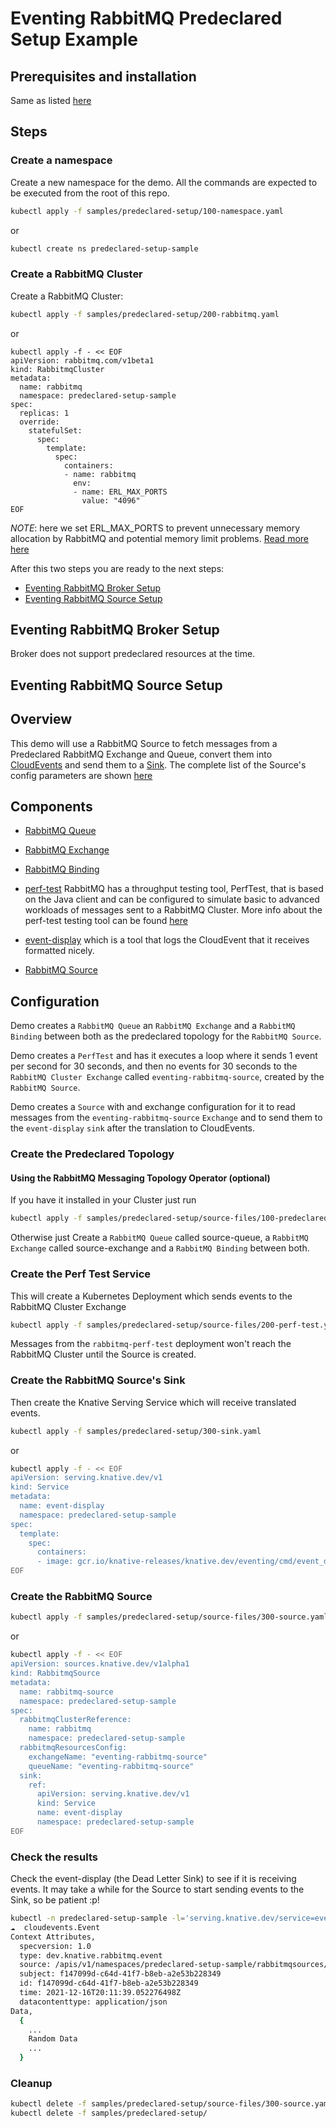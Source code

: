 # Eventing RabbitMQ Predeclared Setup Example

## Prerequisites and installation

Same as listed [here](../../docs/operator-based.md#prerequisites)

## Steps

### Create a namespace

Create a new namespace for the demo. All the commands are expected to be
executed from the root of this repo.

```sh
kubectl apply -f samples/predeclared-setup/100-namespace.yaml
```
or
```sh
kubectl create ns predeclared-setup-sample
```

### Create a RabbitMQ Cluster

Create a RabbitMQ Cluster:

```sh
kubectl apply -f samples/predeclared-setup/200-rabbitmq.yaml
```
or
```
kubectl apply -f - << EOF
apiVersion: rabbitmq.com/v1beta1
kind: RabbitmqCluster
metadata:
  name: rabbitmq
  namespace: predeclared-setup-sample
spec:
  replicas: 1
  override:
    statefulSet:
      spec:
        template:
          spec:
            containers:
            - name: rabbitmq
              env:
              - name: ERL_MAX_PORTS
                value: "4096"
EOF
```

_NOTE_: here we set ERL_MAX_PORTS to prevent unnecessary memory allocation by RabbitMQ and potential memory limit problems. [Read more here](https://github.com/rabbitmq/cluster-operator/issues/959)


After this two steps you are ready to the next steps:
- [Eventing RabbitMQ Broker Setup](#eventing-rabbitmq-broker-setup)
- [Eventing RabbitMQ Source Setup](#eventing-rabbitmq-source-setup)

## Eventing RabbitMQ Broker Setup

Broker does not support predeclared resources at the time.

## Eventing RabbitMQ Source Setup

## Overview

This demo will use a RabbitMQ Source to fetch messages from a Predeclared RabbitMQ Exchange and Queue, convert them into [CloudEvents](https://cloudevents.io/) and send them to a [Sink](https://knative.dev/docs/eventing/sinks/#about-sinks). The complete list of the Source's config parameters are shown [here](../../docs/source.md)

## Components

- [RabbitMQ Queue](https://www.rabbitmq.com/tutorials/amqp-concepts.html#queues)

- [RabbitMQ Exchange](https://www.rabbitmq.com/tutorials/amqp-concepts.html#exchanges)

- [RabbitMQ Binding](https://www.rabbitmq.com/tutorials/amqp-concepts.html#bindings)

- [perf-test](https://github.com/rabbitmq/rabbitmq-perf-test) RabbitMQ has a throughput testing tool, PerfTest, that is based on the Java client and can be configured to simulate basic to advanced workloads of messages sent to a RabbitMQ Cluster. More info about the perf-test testing tool can be found [here](../perf-test.help.env.text)

- [event-display](https://github.com/knative/eventing/tree/main/cmd/event_display)
  which is a tool that logs the CloudEvent that it receives formatted nicely.

- [RabbitMQ Source](../../docs/source.md)

## Configuration

Demo creates a `RabbitMQ Queue` an `RabbitMQ Exchange` and a `RabbitMQ Binding` between both as the predeclared topology for the `RabbitMQ Source`.

Demo creates a `PerfTest` and has it executes a loop where it sends 1 event per second for 30 seconds, and then no events for 30 seconds to the `RabbitMQ Cluster Exchange` called `eventing-rabbitmq-source`, created by the `RabbitMQ Source`.

Demo creates a `Source` with and exchange configuration for it to read messages from the `eventing-rabbitmq-source` `Exchange` and to send them to the `event-display` `sink` after the translation to CloudEvents.


### Create the Predeclared Topology

#### Using the RabbitMQ Messaging Topology Operator (optional)

If you have it installed in your Cluster just run

```sh
kubectl apply -f samples/predeclared-setup/source-files/100-predeclared-resources.yaml
```

Otherwise just Create a `RabbitMQ Queue` called source-queue, a `RabbitMQ Exchange` called source-exchange and a `RabbitMQ Binding` between both.

### Create the Perf Test Service

This will create a Kubernetes Deployment which sends events to the RabbitMQ Cluster Exchange

```sh
kubectl apply -f samples/predeclared-setup/source-files/200-perf-test.yaml
```

Messages from the `rabbitmq-perf-test` deployment won't reach the RabbitMQ Cluster until the Source is created.

### Create the RabbitMQ Source's Sink

Then create the Knative Serving Service which will receive translated events.

```sh
kubectl apply -f samples/predeclared-setup/300-sink.yaml
```
or
```sh
kubectl apply -f - << EOF
apiVersion: serving.knative.dev/v1
kind: Service
metadata:
  name: event-display
  namespace: predeclared-setup-sample
spec:
  template:
    spec:
      containers:
      - image: gcr.io/knative-releases/knative.dev/eventing/cmd/event_display
EOF
```

### Create the RabbitMQ Source

```sh
kubectl apply -f samples/predeclared-setup/source-files/300-source.yaml
```
or
```sh
kubectl apply -f - << EOF
apiVersion: sources.knative.dev/v1alpha1
kind: RabbitmqSource
metadata:
  name: rabbitmq-source
  namespace: predeclared-setup-sample
spec:
  rabbitmqClusterReference:
    name: rabbitmq
    namespace: predeclared-setup-sample
  rabbitmqResourcesConfig:
    exchangeName: "eventing-rabbitmq-source"
    queueName: "eventing-rabbitmq-source"
  sink:
    ref:
      apiVersion: serving.knative.dev/v1
      kind: Service
      name: event-display
      namespace: predeclared-setup-sample
EOF
```

### Check the results

Check the event-display (the Dead Letter Sink) to see if it is receiving events.
It may take a while for the Source to start sending events to the Sink, so be patient :p!

```sh
kubectl -n predeclared-setup-sample -l='serving.knative.dev/service=event-display' logs -c user-container
☁️  cloudevents.Event
Context Attributes,
  specversion: 1.0
  type: dev.knative.rabbitmq.event
  source: /apis/v1/namespaces/predeclared-setup-sample/rabbitmqsources/rabbitmq-source
  subject: f147099d-c64d-41f7-b8eb-a2e53b228349
  id: f147099d-c64d-41f7-b8eb-a2e53b228349
  time: 2021-12-16T20:11:39.052276498Z
  datacontenttype: application/json
Data,
  {
    ...
    Random Data
    ...
  }
```

### Cleanup

```sh
kubectl delete -f samples/predeclared-setup/source-files/300-source.yaml
kubectl delete -f samples/predeclared-setup/
```
